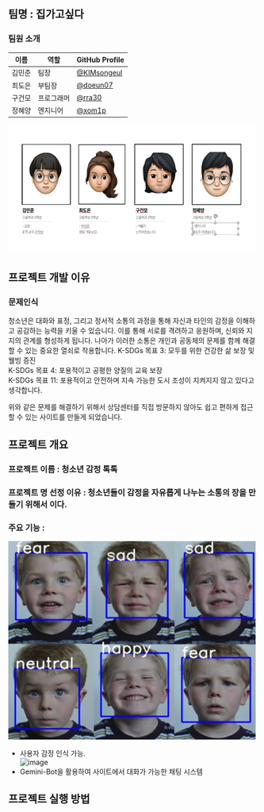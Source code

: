 ## 팀명 : 집가고싶다
### 팀원 소개
| 이름 | 역할 | GitHub Profile |
|------|------|---------|
| 김민준 | 팀장 | [@KIMsongeul](https://github.com/KIMsongeul)|
| 최도은 | 부팀장 | [@doeun07](https://github.com/doeun07) |
| 구건모 | 프로그래머 | [@rra30](https://github.com/rra30) |
| 정혜양 | 엔지니어 | [@xom1p](https://github.com/xom1p) |

<img src="./assets/team.png" width="500" height="260"></img> <br>

## 프로젝트 개발 이유
### 문제인식
청소년은 대화와 표정, 그리고 정서적 소통의 과정을 통해 자신과 타인의 감정을 이해하고 공감하는 능력을 키울 수 있습니다. 이를 통해 서로를 격려하고 응원하며, 신뢰와 지지의 관계를 형성하게 됩니다. 나아가 이러한 소통은 개인과 공동체의 문제를 함께 해결할 수 있는 중요한 열쇠로 작용합니다.
K-SDGs 목표 3: 모두를 위한 건강한 삶 보장 및 웰빙 증진<br>
K-SDGs 목표 4: 포용적이고 공평한 양질의 교육 보장<br>
K-SDGs 목표 11: 포용적이고 안전하며 지속 가능한 도시 조성이 지켜지지 않고 있다고 생각합니다.

위와 같은 문제를 해결하기 위해서 상담센터를 직접 방문하지 않아도 쉽고 편하게 접근할 수 있는 사이트를 만들게 되었습니다.

## 프로젝트 개요
### 프로젝트 이름 : 청소년 감정 톡톡
### 프로젝트 명 선정 이유 : 청소년들이 감정을 자유롭게 나누는 소통의 장을 만들기 위해서 이다.
### 주요 기능 :
<img src="./assets/face.png" width="500" height="400"></img> <br>
- 사용자 감정 인식 가능. <br>
<img width="730" alt="image" src="https://github.com/user-attachments/assets/7655037b-2d37-4fb3-8817-daecc0dbfe9c"/><br>
- Gemini-Bot을 활용하여 사이트에서 대화가 가능한 채팅 시스템

## 프로젝트 실행 방법
